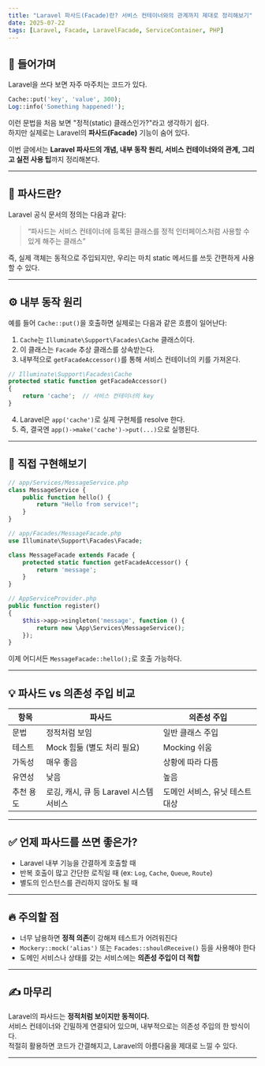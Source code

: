 ```yaml
---
title: "Laravel 파사드(Facade)란? 서비스 컨테이너와의 관계까지 제대로 정리해보기"
date: 2025-07-22
tags: [Laravel, Facade, LaravelFacade, ServiceContainer, PHP]
---
```


## 🎯 들어가며

Laravel을 쓰다 보면 자주 마주치는 코드가 있다.

```php
Cache::put('key', 'value', 300);
Log::info('Something happened!');
```

이런 문법을 처음 보면 "정적(static) 클래스인가?"라고 생각하기 쉽다.  
하지만 실제로는 Laravel의 **파사드(Facade)** 기능이 숨어 있다.

이번 글에서는 **Laravel 파사드의 개념, 내부 동작 원리, 서비스 컨테이너와의 관계, 그리고 실전 사용 팁**까지 정리해본다.

---

## 🧱 파사드란?

Laravel 공식 문서의 정의는 다음과 같다:

> “파사드는 서비스 컨테이너에 등록된 클래스를 정적 인터페이스처럼 사용할 수 있게 해주는 클래스”

즉, 실제 객체는 동적으로 주입되지만, 우리는 마치 static 메서드를 쓰듯 간편하게 사용할 수 있다.

---

## ⚙️ 내부 동작 원리

예를 들어 `Cache::put()`을 호출하면 실제로는 다음과 같은 흐름이 일어난다:

1. `Cache`는 `Illuminate\Support\Facades\Cache` 클래스이다.
2. 이 클래스는 `Facade` 추상 클래스를 상속받는다.
3. 내부적으로 `getFacadeAccessor()`를 통해 서비스 컨테이너의 키를 가져온다.

```php
// Illuminate\Support\Facades\Cache
protected static function getFacadeAccessor()
{
    return 'cache';  // 서비스 컨테이너의 key
}
```

4. Laravel은 `app('cache')`로 실제 구현체를 resolve 한다.
5. 즉, 결국엔 `app()->make('cache')->put(...)`으로 실행된다.

---

## 🧪 직접 구현해보기

```php
// app/Services/MessageService.php
class MessageService {
    public function hello() {
        return "Hello from service!";
    }
}
```

```php
// app/Facades/MessageFacade.php
use Illuminate\Support\Facades\Facade;

class MessageFacade extends Facade {
    protected static function getFacadeAccessor() {
        return 'message';
    }
}
```

```php
// AppServiceProvider.php
public function register()
{
    $this->app->singleton('message', function () {
        return new \App\Services\MessageService();
    });
}
```

이제 어디서든 `MessageFacade::hello();`로 호출 가능하다.

---

## 💡 파사드 vs 의존성 주입 비교

| 항목 | 파사드 | 의존성 주입 |
|------|--------|----------------|
| 문법 | 정적처럼 보임 | 일반 클래스 주입 |
| 테스트 | Mock 힘듦 (별도 처리 필요) | Mocking 쉬움 |
| 가독성 | 매우 좋음 | 상황에 따라 다름 |
| 유연성 | 낮음 | 높음 |
| 추천 용도 | 로깅, 캐시, 큐 등 Laravel 시스템 서비스 | 도메인 서비스, 유닛 테스트 대상 |

---

## ✅ 언제 파사드를 쓰면 좋은가?

- Laravel 내부 기능을 간결하게 호출할 때
- 반복 호출이 많고 간단한 로직일 때 (ex: `Log`, `Cache`, `Queue`, `Route`)
- 별도의 인스턴스를 관리하지 않아도 될 때

---

## 🔥 주의할 점

- 너무 남용하면 **정적 의존**이 강해져 테스트가 어려워진다
- `Mockery::mock('alias')` 또는 `Facades::shouldReceive()` 등을 사용해야 한다
- 도메인 서비스나 상태를 갖는 서비스에는 **의존성 주입이 더 적합**

---

## ✍️ 마무리

Laravel의 파사드는 **정적처럼 보이지만 동적이다.**  
서비스 컨테이너와 긴밀하게 연결되어 있으며, 내부적으로는 의존성 주입의 한 방식이다.  
적절히 활용하면 코드가 간결해지고, Laravel의 아름다움을 제대로 느낄 수 있다.

---
